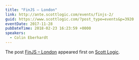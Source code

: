 ```yaml
---
title: "FinJS – London"
link: http://ante.scottlogic.com/events/finjs-2/
guid: https://www.scottlogic.com/?post_type=events&p=3920
eventDate: 2017-11-28
pubDateTime: 2018-02-23 16:23:59 +0000
speakers:
  - Colin Eberhardt
---
```


<p>The post <a rel="nofollow" href="http://ante.scottlogic.com/events/finjs-2/">FinJS &#8211; London</a> appeared first on <a rel="nofollow" href="http://ante.scottlogic.com">Scott Logic</a>.</p>
